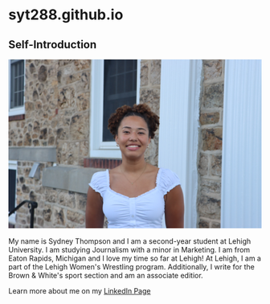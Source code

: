 # syt288.github.io

## Self-Introduction

![profile image](https://github.com/syt228/syt228.github.io/blob/main/Thompson_Sydney.jpeg?raw=true)

My name is Sydney Thompson and I am a second-year student at Lehigh University. I am studying Journalism with a minor in Marketing. I am from Eaton Rapids, Michigan and I love my time so far at Lehigh!
At Lehigh, I am a part of the Lehigh Women's Wrestling program. Additionally, I write for the Brown & White's sport section and am an associate editior.

Learn more about me on my [LinkedIn Page](www.linkedin.com/in/sydneyrthompson-)

